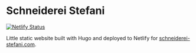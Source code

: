 # Schneiderei Stefani

[![Netlify Status](https://api.netlify.com/api/v1/badges/f339a2bf-b22b-4851-9fbe-95d4ec632855/deploy-status)](https://app.netlify.com/sites/amazing-goldberg-2cadd2/deploys)

Little static website built with Hugo and deployed to Netlify for [schneiderei-stefani.com](https://schneiderei-stefani.com).

